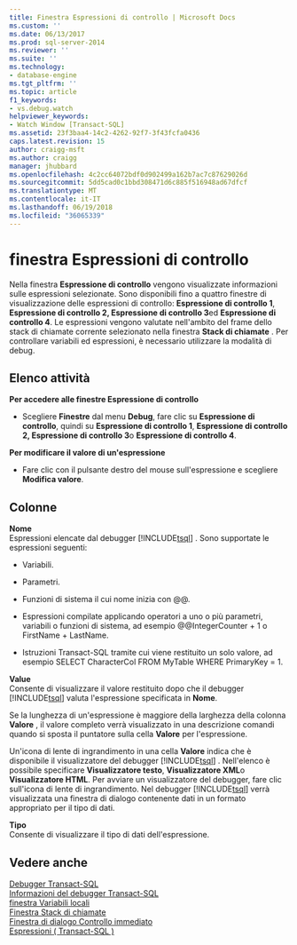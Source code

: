 ```yaml
---
title: Finestra Espressioni di controllo | Microsoft Docs
ms.custom: ''
ms.date: 06/13/2017
ms.prod: sql-server-2014
ms.reviewer: ''
ms.suite: ''
ms.technology:
- database-engine
ms.tgt_pltfrm: ''
ms.topic: article
f1_keywords:
- vs.debug.watch
helpviewer_keywords:
- Watch Window [Transact-SQL]
ms.assetid: 23f3baa4-14c2-4262-92f7-3f43fcfa0436
caps.latest.revision: 15
author: craigg-msft
ms.author: craigg
manager: jhubbard
ms.openlocfilehash: 4c2cc64072bdf0d902499a162b7ac7c87629026d
ms.sourcegitcommit: 5dd5cad0c1bbd308471d6c885f516948ad67dfcf
ms.translationtype: MT
ms.contentlocale: it-IT
ms.lasthandoff: 06/19/2018
ms.locfileid: "36065339"
---
```

# <a name="watch-window"></a>finestra Espressioni di controllo
  Nella finestra **Espressione di controllo** vengono visualizzate informazioni sulle espressioni selezionate. Sono disponibili fino a quattro finestre di visualizzazione delle espressioni di controllo: **Espressione di controllo 1**, **Espressione di controllo 2, Espressione di controllo 3**ed **Espressione di controllo 4**. Le espressioni vengono valutate nell'ambito del frame dello stack di chiamate corrente selezionato nella finestra **Stack di chiamate** . Per controllare variabili ed espressioni, è necessario utilizzare la modalità di debug.  
  
## <a name="task-list"></a>Elenco attività  
 **Per accedere alle finestre Espressione di controllo**  
  
-   Scegliere **Finestre** dal menu **Debug**, fare clic su **Espressione di controllo**, quindi su **Espressione di controllo 1**, **Espressione di controllo 2, Espressione di controllo 3**o **Espressione di controllo 4**.  
  
 **Per modificare il valore di un'espressione**  
  
-   Fare clic con il pulsante destro del mouse sull'espressione e scegliere **Modifica valore**.  
  
## <a name="columns"></a>Colonne  
 **Nome**  
 Espressioni elencate dal debugger [!INCLUDE[tsql](../../includes/tsql-md.md)] . Sono supportate le espressioni seguenti:  
  
-   Variabili.  
  
-   Parametri.  
  
-   Funzioni di sistema il cui nome inizia con @@.  
  
-   Espressioni compilate applicando operatori a uno o più parametri, variabili o funzioni di sistema, ad esempio @@IntegerCounter + 1 o FirstName + LastName.  
  
-   Istruzioni Transact-SQL tramite cui viene restituito un solo valore, ad esempio SELECT CharacterCol FROM MyTable WHERE PrimaryKey = 1.  
  
 **Value**  
 Consente di visualizzare il valore restituito dopo che il debugger [!INCLUDE[tsql](../../includes/tsql-md.md)] valuta l'espressione specificata in **Nome**.  
  
 Se la lunghezza di un'espressione è maggiore della larghezza della colonna **Valore** , il valore completo verrà visualizzato in una descrizione comandi quando si sposta il puntatore sulla cella **Valore** per l'espressione.  
  
 Un'icona di lente di ingrandimento in una cella **Valore** indica che è disponibile il visualizzatore del debugger [!INCLUDE[tsql](../../includes/tsql-md.md)] . Nell'elenco è possibile specificare **Visualizzatore testo**, **Visualizzatore XML**o **Visualizzatore HTML**. Per avviare un visualizzatore del debugger, fare clic sull'icona di lente di ingrandimento. Nel debugger [!INCLUDE[tsql](../../includes/tsql-md.md)] verrà visualizzata una finestra di dialogo contenente dati in un formato appropriato per il tipo di dati.  
  
 **Tipo**  
 Consente di visualizzare il tipo di dati dell'espressione.  
  
## <a name="see-also"></a>Vedere anche  
 [Debugger Transact-SQL](transact-sql-debugger.md)   
 [Informazioni del debugger Transact-SQL](transact-sql-debugger-information.md)   
 [finestra Variabili locali](transact-sql-debugger-locals-window.md)   
 [Finestra Stack di chiamate](transact-sql-debugger-call-stack-window.md)   
 [Finestra di dialogo Controllo immediato](transact-sql-debugger-quickwatch-dialog-box.md)   
 [Espressioni &#40; Transact-SQL &#41;](/sql/t-sql/language-elements/expressions-transact-sql)  
  
  
